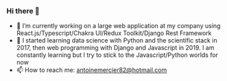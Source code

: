 ### Hi there 👋

- 🔭 I’m currently working on a large web application at my company using React.js/Typescript/Chakra UI/Redux Toolkit/Django Rest Framework
- 🌱 I started learning data science with Python and the scientific stack in 2017, then web programming with Django and Javascript in 2019. I am constantly learning but I try to stick to the Javascript/Python worlds for now
- 📫 How to reach me: antoinemercier82@hotmail.com

<!--
**antoinemercier82/antoinemercier82** is a ✨ _special_ ✨ repository because its `README.md` (this file) appears on your GitHub profile.

Here are some ideas to get you started:

- 🔭 I’m currently working on ...
- 🌱 I’m currently learning ...
- 👯 I’m looking to collaborate on ...
- 🤔 I’m looking for help with ...
- 💬 Ask me about ...
- 📫 How to reach me: ...
- 😄 Pronouns: ...
- ⚡ Fun fact: ...
-->
